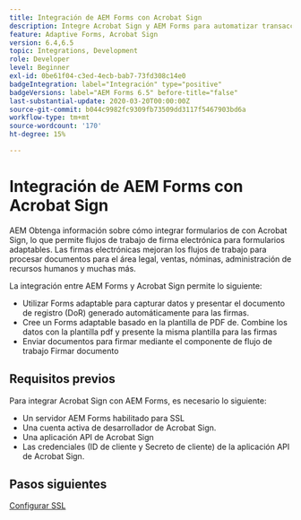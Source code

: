 ```yaml
---
title: Integración de AEM Forms con Acrobat Sign
description: Integre Acrobat Sign y AEM Forms para automatizar transacciones complejas e incluir firmas electrónicas legales como parte de una experiencia digital perfecta.
feature: Adaptive Forms, Acrobat Sign
version: 6.4,6.5
topic: Integrations, Development
role: Developer
level: Beginner
exl-id: 0be61f04-c3ed-4ecb-bab7-73fd308c14e0
badgeIntegration: label="Integración" type="positive"
badgeVersions: label="AEM Forms 6.5" before-title="false"
last-substantial-update: 2020-03-20T00:00:00Z
source-git-commit: b044c9982fc9309fb73509dd3117f5467903bd6a
workflow-type: tm+mt
source-wordcount: '170'
ht-degree: 15%

---
```


# Integración de AEM Forms con Acrobat Sign

AEM Obtenga información sobre cómo integrar formularios de con Acrobat Sign, lo que permite flujos de trabajo de firma electrónica para formularios adaptables. Las firmas electrónicas mejoran los flujos de trabajo para procesar documentos para el área legal, ventas, nóminas, administración de recursos humanos y muchas más.

La integración entre AEM Forms y Acrobat Sign permite lo siguiente:

* Utilizar Forms adaptable para capturar datos y presentar el documento de registro (DoR) generado automáticamente para las firmas.
* Cree un Forms adaptable basado en la plantilla de PDF de. Combine los datos con la plantilla pdf y presente la misma plantilla para las firmas
* Enviar documentos para firmar mediante el componente de flujo de trabajo Firmar documento

## Requisitos previos

Para integrar Acrobat Sign con AEM Forms, es necesario lo siguiente:

* Un servidor AEM Forms habilitado para SSL
* Una cuenta activa de desarrollador de Acrobat Sign.
* Una aplicación API de Acrobat Sign
* Las credenciales (ID de cliente y Secreto de cliente) de la aplicación API de Acrobat Sign.

## Pasos siguientes

[Configurar SSL](./set-up-ssl.md)
